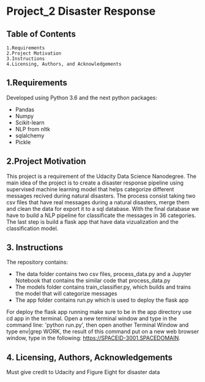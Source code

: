 # Project_2 Disaster Response

## Table of Contents

    1.Requirements
    2.Project Motivation
    3.Instructions
    4.Licensing, Authors, and Acknowledgements

## 1.Requirements

Developed using Python 3.6 and the next python packages:

  * Pandas
  * Numpy
  * Scikit-learn
  * NLP from nltk
  * sqlalchemy
  * Pickle

## 2.Project Motivation

This project is a requirement of the Udacity Data Science Nanodegree. The main idea of the project is to create a disaster response pipeline using supervised machine learning model that helps categorize different messages recived during natural disasters. The process consist taking two csv files that have real messages during a natural disasters, merge them and clean the data for export it to a sql database. With the final database we have to build a NLP pipeline for classificate the messages in 36 categories. The last step is build a flask app that have data vizualization and the classification model.

## 3. Instructions

The repository contains:

* The data folder contains two csv files, process_data.py and a Jupyter Notebook that contains the similar code that process_data.py
* The models folder contains train_classifier.py, which builds and trains the model that will categorize messages
* The app folder contains run.py which is used to deploy the flask app

For deploy the flask app running make sure to be in the app directory use cd app in the terminal. Open a new terminal window and type in the command line: 'python run.py', then 
open another Terminal Window and type env|grep WORK, the result of this command put on a new web browser window, type in the following: https://SPACEID-3001.SPACEDOMAIN.

## 4. Licensing, Authors, Acknowledgements

Must give credit to Udacity and Figure Eight for disaster data
